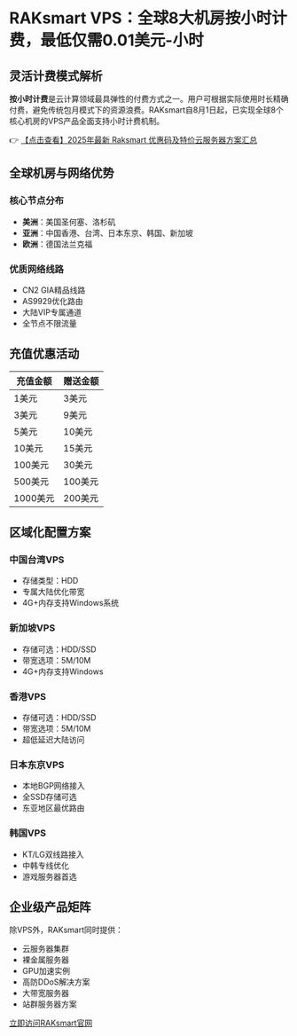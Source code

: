 # RAKsmart VPS：全球8大机房按小时计费，最低仅需0.01美元-小时

## 灵活计费模式解析

**按小时计费**是云计算领域最具弹性的付费方式之一。用户可根据实际使用时长精确付费，避免传统包月模式下的资源浪费。RAKsmart自8月1日起，已实现全球8个核心机房的VPS产品全面支持小时计费机制。

👉 [【点击查看】2025年最新 Raksmart 优惠码及特价云服务器方案汇总](https://bit.ly/raksmart)

## 全球机房与网络优势

### 核心节点分布
- **美洲**：美国圣何塞、洛杉矶
- **亚洲**：中国香港、台湾、日本东京、韩国、新加坡
- **欧洲**：德国法兰克福

### 优质网络线路
- CN2 GIA精品线路
- AS9929优化路由
- 大陆VIP专属通道
- 全节点不限流量

## 充值优惠活动
| 充值金额 | 赠送金额 |
|---------|---------|
| 1美元   | 3美元   |
| 3美元   | 9美元   |
| 5美元   | 10美元  |
| 10美元  | 15美元  |
| 100美元 | 30美元  |
| 500美元 | 100美元 |
| 1000美元| 200美元 |

## 区域化配置方案

### 中国台湾VPS
- 存储类型：HDD
- 专属大陆优化带宽
- 4G+内存支持Windows系统

### 新加坡VPS
- 存储可选：HDD/SSD
- 带宽选项：5M/10M
- 4G+内存支持Windows

### 香港VPS
- 存储可选：HDD/SSD
- 带宽选项：5M/10M
- 超低延迟大陆访问

### 日本东京VPS
- 本地BGP网络接入
- 全SSD存储可选
- 东亚地区最优路由

### 韩国VPS
- KT/LG双线路接入
- 中韩专线优化
- 游戏服务器首选

## 企业级产品矩阵
除VPS外，RAKsmart同时提供：
- 云服务器集群
- 裸金属服务器
- GPU加速实例
- 高防DDoS解决方案
- 大带宽服务器
- 站群服务器方案

[立即访问RAKsmart官网](https://bit.ly/raksmart)
